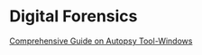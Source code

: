 # Digital Forensics

[Comprehensive Guide on Autopsy Tool-Windows](https://www.hackingarticles.in/comprehensive-guide-on-autopsy-tool-windows/)

